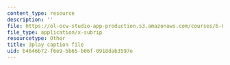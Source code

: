 ```yaml
---
content_type: resource
description: ''
file: https://ol-ocw-studio-app-production.s3.amazonaws.com/courses/6-042j-mathematics-for-computer-science-spring-2015/b4646b72f6e95b65b06f0918dab3597e_a7JUH-EtHtI.vtt
file_type: application/x-subrip
resourcetype: Other
title: 3play caption file
uid: b4646b72-f6e9-5b65-b06f-0918dab3597e
---
```

